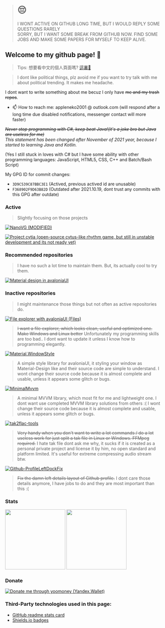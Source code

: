 > <h1>😔</h1>
> <div>I WONT ACTIVE ON GITHUB LONG TIME, BUT I WOULD REPLY SOME QUESTIONS RARELY</div>
> <div>SORRY, BUT I WANT SOME BREAK FROM GITHUB NOW. FIND SOME JOBS AND MAKE SOME PAPERS FOR MYSELF TO KEEP ALIVE.</div>


## Welcome to my github page! 👋
> Tips: 想要看中文的個人頁面嗎? [這裏👋](./README.zh-Hant.md)

> I dont like political things, plz avoid me if you want to try talk with me about political trending. It makes me headache.

I dont want to write something about me becuz I only have ~~me and my trash repos~~.

<!--- 🔭 I’m currently working on my jobs now (yep I dont have much time and idea to take for developments 😢)-->
<!--[Material.Avalonia](https://github.com/AvaloniaUtils/material.avalonia)-->
<!-- 🌱 I’m currently learning Kotlin and JetPack Compose-->
<!--AvaloniaUI and Unreal Engine!-->
- 📫 How to reach me: appleneko2001 @ outlook.com (will respond after a long time due disabled notifications, messenger contact will more faster)

*~~Never stop programming with C#, keep beat Java!(it's a joke bro but Java are useless for me)~~*</br>
*This statement has been changed after November of 2021 year, because I started to learning Java and Kotlin.*

(Yes I still stuck in loves with C# but I have some ability with other programming languages: JavaScript, HTML5, CSS, C++ and Batch/Bash Script)

My GPG ID for commit changes:
- `3D9C539C87BBC3E1` (Actived, previous actived id are unusable)
- `F368902F9D63B82D` (Outdated after 2021.10.19, dont trust any commits with this GPG after outdate)

### Active
> Slightly focusing on those projects

[![NanoVG (MODIFIED)](https://github-readme-stats.vercel.app/api/pin/?username=appleneko2001&repo=nanovg&theme=tokyonight)](https://github.com/appleneko2001/nanovg)

[![Project cytia (open-source cytus-like rhythm game, but still in unstable development and its not ready yet)](https://github-readme-stats.vercel.app/api/pin/?username=appleneko2001&repo=project-cytia&theme=tokyonight)](https://github.com/appleneko2001/project-cytia)

### Recommended repositories
> I have no such a lot time to maintain them. But, its actually cool to try them.

<!--
[![ResourceOverridePlus extension](https://github-readme-stats.vercel.app/api/pin/?username=appleneko2001&repo=ResourceOverridePlus&theme=tokyonight)](https://github.com/appleneko2001/ResourceOverridePlus)-->

[![Material design in avaloniaUI](https://github-readme-stats.vercel.app/api/pin/?username=AvaloniaCommunity&repo=Material.Avalonia&theme=tokyonight)](https://github.com/AvaloniaCommunity/Material.Avalonia)

### Inactive repositories
> I might maintenance those things but not often as active repositories do.

[![File explorer with avaloniaUI (Files)](https://img.shields.io/badge/Files-by_appleneko2001-yellow)](https://github.com/appleneko2001/Files)
> ~~I want a file explorer, which looks clean, useful and optimized one. Make Windows and Linux better~~ Unfortunately my programming skills are too bad.. I dont want to update it unless I know how to programming elegantly.

[![Material.WindowStyle](https://img.shields.io/badge/Material.WindowStyle-by_appleneko2001-yellow)](https://github.com/appleneko2001/Material.WindowStyle)
> A simple style library for avaloniaUI, it styling your window as Material-Design like and their source code are simple to understand.
> I wont change their source code because it is almost complete and usable, unless it appears some glitch or bugs.

[![MinimalMvvm](https://img.shields.io/badge/MinimalMvvm-by_appleneko2001-yellow)](https://github.com/appleneko2001/MinimalMvvm)
> A minimal MVVM library, which most fit for me and lightweight one. I dont want use completed MVVM library solutions from others :(
> I wont change their source code because it is almost complete and usable, unless it appears some glitch or bugs.

[![tak2flac-tools](https://img.shields.io/badge/tak2flac_tools-by_appleneko2001-yellow)](https://github.com/appleneko2001/tak2flac)
> ~~Very handy when you don't want to write a lot commands / do a lot useless work for just split a tak file in Linux or Windows. FFMpeg required.~~
> I hate tak file dont ask me why, it sucks if it is created as a personal private project and license it by him, no open standard and platform limited.
> It's useful for extreme compressing audio stream btw.

[![Github-ProfileLeftDockFix](https://img.shields.io/badge/Github_ProfileLeftDockFix-by_appleneko2001-yellow)](https://github.com/appleneko2001/GithubProfileLeftDockFix)
> ~~Fix the damn left details layout of Github profile.~~
> I dont care those details anymore, I have jobs to do and they are most important than this :(

### Stats

<span><img style="max-width: 100%;height: 195px;" src="https://github-readme-stats.vercel.app/api?username=appleneko2001&show_icons=true&theme=tokyonight"/></span>
<span><img style="max-width: 100%;height: 195px;" src="https://github-readme-stats.vercel.app/api/top-langs/?username=appleneko2001&show_icons=true&theme=tokyonight&layout=compact"/></span>




### Donate
[![Donate me through yoomoney (Yandex.Wallet)](https://img.shields.io/badge/Yoomoney-Donate-8B3FFD)](https://yoomoney.ru/to/4100116333503118)


### Third-Party technologies used in this page:
+ [GitHub readme stats card](https://github.com/anuraghazra/github-readme-stats)
+ [Shields.io badges](https://shields.io)
<!--
**appleneko2001/appleneko2001** is a ✨ _special_ ✨ repository because its `README.md` (this file) appears on your GitHub profile.

Here are some ideas to get you started:

- 🔭 I’m currently working on ...
- 🌱 I’m currently learning ...
- 👯 I’m looking to collaborate on ...
- 🤔 I’m looking for help with ...
- 💬 Ask me about ...
- 📫 How to reach me: ...
- 😄 Pronouns: ...
- ⚡ Fun fact: ...

I think I can use those things 🤔
-->
